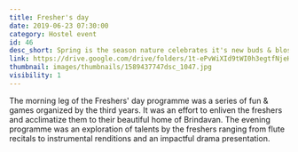 ```yaml
---
title: Fresher's day
date: 2019-06-23 07:30:00
category: Hostel event
id: 46
desc_short: Spring is the season nature celebrates it's new buds & blossoms. Summer is the season we celebrate the new comers to our campus.
link: https://drive.google.com/drive/folders/1t-ePvWiXId9tWI0h3egtfNjeHvMy90aY
thumbnail: images/thumbnails/1589437747dsc_1047.jpg
visibility: 1
---
```


The morning leg of the Freshers' day programme was a series of fun & games organized by the third years. It was an effort to enliven the freshers and acclimatize them to their beautiful home of Brindavan. The evening programme was an exploration of talents by the freshers ranging from flute recitals to instrumental renditions and an impactful drama presentation.